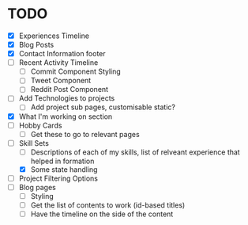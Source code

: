 # TODO
- [x] Experiences Timeline
- [x] Blog Posts
- [x] Contact Information footer
- [ ] Recent Activity Timeline
    - [ ] Commit Component Styling
    - [ ] Tweet Component
    - [ ] Reddit Post Component
- [ ] Add Technologies to projects
    - [ ] Add project sub pages, customisable static?
- [x] What I'm working on section
- [ ] Hobby Cards
    - [ ] Get these to go to relevant pages
- [ ] Skill Sets
    - [ ] Descriptions of each of my skills, list of relveant experience that helped in formation
    - [x] Some state handling
- [ ] Project Filtering Options
- [ ] Blog pages
    - [ ] Styling
    - [ ] Get the list of contents to work (id-based titles)
    - [ ] Have the timeline on the side of the content
